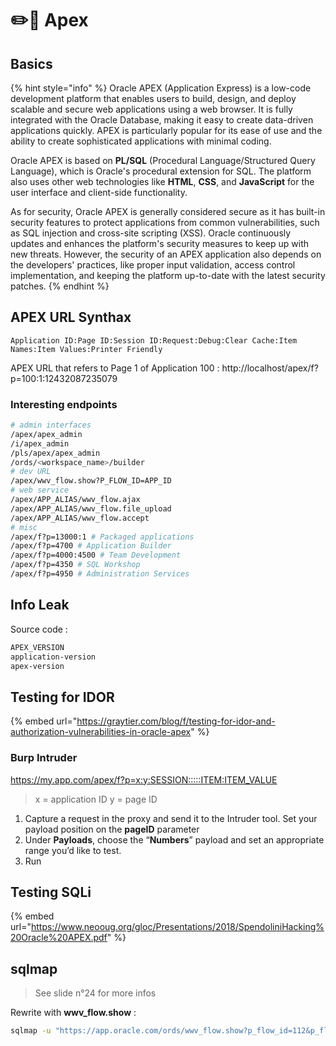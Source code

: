 # ✏️📏 Apex
## Basics
{% hint style="info" %} Oracle APEX (Application Express) is a low-code development platform that enables users to build, design, and deploy scalable and secure web applications using a web browser. It is fully integrated with the Oracle Database, making it easy to create data-driven applications quickly. APEX is particularly popular for its ease of use and the ability to create sophisticated applications with minimal coding.

Oracle APEX is based on **PL/SQL** (Procedural Language/Structured Query Language), which is Oracle's procedural extension for SQL. The platform also uses other web technologies like **HTML**, **CSS**, and **JavaScript** for the user interface and client-side functionality.

As for security, Oracle APEX is generally considered secure as it has built-in security features to protect applications from common vulnerabilities, such as SQL injection and cross-site scripting (XSS). Oracle continuously updates and enhances the platform's security measures to keep up with new threats. However, the security of an APEX application also depends on the developers' practices, like proper input validation, access control implementation, and keeping the platform up-to-date with the latest security patches. {% endhint %}

## APEX URL Synthax
```text
Application ID:Page ID:Session ID:Request:Debug:Clear Cache:Item Names:Item Values:Printer Friendly
```

APEX URL that refers to Page 1 of Application 100 : http://localhost/apex/f?p=100:1:12432087235079

### Interesting endpoints
```bash
# admin interfaces
/apex/apex_admin
/i/apex_admin
/pls/apex/apex_admin
/ords/<workspace_name>/builder
# dev URL
/apex/wwv_flow.show?P_FLOW_ID=APP_ID
# web service
/apex/APP_ALIAS/wwv_flow.ajax
/apex/APP_ALIAS/wwv_flow.file_upload
/apex/APP_ALIAS/wwv_flow.accept
# misc
/apex/f?p=13000:1 # Packaged applications
/apex/f?p=4700 # Application Builder
/apex/f?p=4000:4500 # Team Development
/apex/f?p=4350 # SQL Workshop
/apex/f?p=4950 # Administration Services
```

## Info Leak
Source code :
```txt
APEX_VERSION
application-version
apex-version
```
## Testing for IDOR
{% embed url="https://graytier.com/blog/f/testing-for-idor-and-authorization-vulnerabilities-in-oracle-apex" %}
### Burp Intruder
https://my.app.com/apex/f?p=x:y:SESSION:::::ITEM:ITEM_VALUE
>x = application ID
y = page ID
1. Capture a request in the proxy and send it to the Intruder tool. Set your payload position on the **pageID** parameter
2. Under **Payloads**, choose the “**Numbers**” payload and set an appropriate range you’d like to test. 
3. Run

## Testing SQLi
{% embed url="https://www.neooug.org/gloc/Presentations/2018/SpendoliniHacking%20Oracle%20APEX.pdf" %}

## sqlmap
>See slide n°24 for more infos

Rewrite with **wwv_flow.show** :
```bash
sqlmap -u "https://app.oracle.com/ords/wwv_flow.show?p_flow_id=112&p_flow_step_id=5&p_instance=14720048029141&p_arg_name=RP,45&p_arg_value=F_DISPLAY" --batch --dbms Oracle --level 3 --risk 3
```
